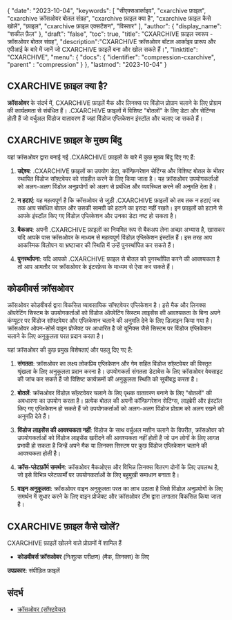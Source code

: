 {
"date": "2023-10-04",
  "keywords": [
"सीएक्सआर्काइव",
"cxarchive फ़ाइल",
"cxarchive क्रॉसओवर बोतल संग्रह",
"cxarchive फ़ाइल क्या है",
"cxarchive फ़ाइल कैसे खोलें",
"फ़ाइल",
"cxarchive फ़ाइल एक्सटेंशन",
"विस्तार"
],
  "author": {
"display_name": "शकील फ़ैज़"
},
"draft": "false",
"toc": true,
"title": "CXARCHIVE फ़ाइल स्वरूप - क्रॉसओवर बोतल संग्रह",
  "description":"CXARCHIVE क्रॉसओवर बॉटल आर्काइव प्रारूप और एपीआई के बारे में जानें जो CXARCHIVE फ़ाइलें बना और खोल सकते हैं।",
"linktitle": "CXARCHIVE",
  "menu": {
    "docs": {
      "identifier": "compression-cxarchive",
"parent" : "compression"
}
},
"lastmod": "2023-10-04"
}

## CXARCHIVE फ़ाइल क्या है?

**क्रॉसओवर** के संदर्भ में, CXARCHIVE फ़ाइलें मैक और लिनक्स पर विंडोज प्रोग्राम चलाने के लिए प्रोग्राम की कार्यक्षमता से संबंधित हैं। .CXARCHIVE फ़ाइलों में विशिष्ट "बोतलों" के लिए डेटा और सेटिंग्स होती हैं जो वर्चुअल विंडोज वातावरण हैं जहां विंडोज एप्लिकेशन इंस्टॉल और चलाए जा सकते हैं।

## CXARCHIVE फ़ाइल के मुख्य बिंदु

यहां क्रॉसओवर द्वारा बनाई गई .CXARCHIVE फ़ाइलों के बारे में कुछ मुख्य बिंदु दिए गए हैं:

1. **उद्देश्य**: .CXARCHIVE फ़ाइलों का उपयोग डेटा, कॉन्फ़िगरेशन सेटिंग्स और विशिष्ट बोतल के भीतर स्थापित विंडोज सॉफ़्टवेयर को संग्रहीत करने के लिए किया जाता है। यह क्रॉसओवर उपयोगकर्ताओं को अलग-अलग विंडोज़ अनुप्रयोगों को अलग से प्रबंधित और व्यवस्थित करने की अनुमति देता है।
    







2. **न हटाएं**: यह महत्वपूर्ण है कि क्रॉसओवर से जुड़ी .CXARCHIVE फ़ाइलों को तब तक न हटाएं जब तक आप संबंधित बोतल और उसकी सामग्री को हटाने का इरादा नहीं रखते। इन फ़ाइलों को हटाने से आपके इंस्टॉल किए गए विंडोज़ एप्लिकेशन और उनका डेटा नष्ट हो सकता है।
    







3. **बैकअप**: अपनी .CXARCHIVE फ़ाइलों का नियमित रूप से बैकअप लेना अच्छा अभ्यास है, खासकर यदि आपके पास क्रॉसओवर के माध्यम से महत्वपूर्ण विंडोज़ एप्लिकेशन इंस्टॉल हैं। इस तरह आप आकस्मिक विलोपन या भ्रष्टाचार की स्थिति में उन्हें पुनर्स्थापित कर सकते हैं।
    







4. **पुनर्स्थापना**: यदि आपको .CXARCHIVE फ़ाइल से बोतल को पुनर्स्थापित करने की आवश्यकता है तो आप आमतौर पर क्रॉसओवर के इंटरफ़ेस के माध्यम से ऐसा कर सकते हैं।

## कोडवीवर्स क्रॉसओवर

क्रॉसओवर कोडवीवर्स द्वारा विकसित व्यावसायिक सॉफ्टवेयर एप्लिकेशन है। इसे मैक और लिनक्स ऑपरेटिंग सिस्टम के उपयोगकर्ताओं को विंडोज ऑपरेटिंग सिस्टम लाइसेंस की आवश्यकता के बिना अपने कंप्यूटर पर विंडोज सॉफ्टवेयर और एप्लिकेशन चलाने की अनुमति देने के लिए डिज़ाइन किया गया है। क्रॉसओवर ओपन-सोर्स वाइन प्रोजेक्ट पर आधारित है जो यूनिक्स जैसे सिस्टम पर विंडोज एप्लिकेशन चलाने के लिए अनुकूलता परत प्रदान करता है।

यहां क्रॉसओवर की कुछ प्रमुख विशेषताएं और पहलू दिए गए हैं:

1. **संगतता**: क्रॉसओवर का लक्ष्य लोकप्रिय एप्लिकेशन और गेम सहित विंडोज सॉफ़्टवेयर की विस्तृत श्रृंखला के लिए अनुकूलता प्रदान करना है। उपयोगकर्ता संगतता डेटाबेस के लिए क्रॉसओवर वेबसाइट की जांच कर सकते हैं जो विशिष्ट कार्यक्रमों की अनुकूलता स्थिति को सूचीबद्ध करता है।
    







2. **बोतलें**: क्रॉसओवर विंडोज़ सॉफ़्टवेयर चलाने के लिए पृथक वातावरण बनाने के लिए "बोतलों" की अवधारणा का उपयोग करता है। प्रत्येक बोतल की अपनी कॉन्फ़िगरेशन सेटिंग्स, लाइब्रेरी और इंस्टॉल किए गए एप्लिकेशन हो सकते हैं जो उपयोगकर्ताओं को अलग-अलग विंडोज प्रोग्राम को अलग रखने की अनुमति देते हैं।
    







3. **विंडोज लाइसेंस की आवश्यकता नहीं**: विंडोज के साथ वर्चुअल मशीन चलाने के विपरीत, क्रॉसओवर को उपयोगकर्ताओं को विंडोज लाइसेंस खरीदने की आवश्यकता नहीं होती है जो उन लोगों के लिए लागत प्रभावी हो सकता है जिन्हें अपने मैक या लिनक्स सिस्टम पर कुछ विंडोज एप्लिकेशन चलाने की आवश्यकता होती है।
    







4. **क्रॉस-प्लेटफ़ॉर्म समर्थन**: क्रॉसओवर मैकओएस और विभिन्न लिनक्स वितरण दोनों के लिए उपलब्ध है, जो इसे विभिन्न प्लेटफार्मों पर उपयोगकर्ताओं के लिए बहुमुखी समाधान बनाता है।
    







5. **वाइन अनुकूलता**: क्रॉसओवर वाइन अनुकूलता परत का लाभ उठाता है जिसे विंडोज़ अनुप्रयोगों के लिए समर्थन में सुधार करने के लिए वाइन प्रोजेक्ट और क्रॉसओवर टीम द्वारा लगातार विकसित किया जाता है।

## CXARCHIVE फ़ाइल कैसे खोलें?

CXARCHIVE फ़ाइलें खोलने वाले प्रोग्रामों में शामिल हैं

- **कोडवीवर्स क्रॉसओवर** (निःशुल्क परीक्षण) (मैक, लिनक्स) के लिए

**उपप्रकार:** संपीड़ित फ़ाइलें

## संदर्भ
* [क्रॉसओवर (सॉफ्टवेयर)](https://en.wikipedia.org/wiki/CrossOver_(सॉफ्टवेयर))

